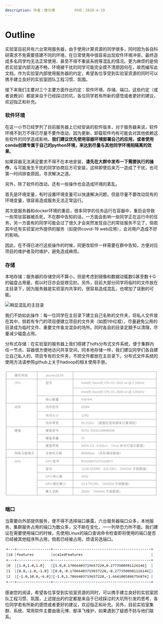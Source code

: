 ```yaml
---
description: 作者：唐元博         时间：2020-4-19
---
```


# Outline

实验室目前共有六台常用服务器，由于使用计算资源的同学很多，同时因为各自科研需求不免需要搭建不同的环境，在日常使用中很容易出现软件环境冲突，最终造成多名同学均无法正常使用、甚至不得不重装系统等混乱的情况。更为麻烦的是倘若实验室内部沟通不畅，环境被干扰的同学可能完全摸不清原因何在，故而编写此文档，作为实验室内部使用服务器的约定，希望各位享受到实验室资源的同时可以携手建立良好的实验室团队工程习惯、氛围。

接下来我们主要对三个主要方面作出约定：软件环境、存储、端口。这些约定（或者说教训）都是来自于已经踩过的坑，各位同学若有所新的感悟或者更好的建议，欢迎指正和补充。

### 软件环境

在这一小节已经罗列了目前服务器上已经安装的软件版本，对于服务器来说，软件环境不到万不得已尽量不要作改动，因为更新、卸载软件均有可能会对其他依赖这些软件的同学造成影响，**我们建议优先使用容器环境部署自己的应用，或者使用conda创建专属于自己的python环境，来达到尽量与其他同学环境相隔离的效果**。

如果容器无法满足要求不得不在本地安装，**请先在大群中发布一下需要执行的操作**，与可能发生干扰的同学协商后方可安装，这样即使后来万一造成了干扰，也可第一时间排查原因，寻求解决之道。

另外，除了软件的改动，还有一些操作也会造成环境的紊乱。

首先是环境变量，有时设置环境变量可以快速解决问题，但是尽量不要改动现有的环境变量，很容易造成服务无法正常运行。

其次是服务器和docker环境的重启，很多同学的任务运行在容器中，重启会导致一些常驻容器被杀死，不在群中告知的话，一方面会影响一些同学正在运行中的任务，另一方面有的同学可能会过了很久才会突然发现自己的常驻服务不见了，倘若其中还有实验室对外提供的服务（如提供covid-19 web应用），会对用户造成不好的影响。

因此，在不得已进行这些操作的时候，同更改软件一样需要在群中告知，方便对应项目的维护者及时维护，避免造成麻烦。

### 存储

本地存储：服务器的存储空间不算小，但是考虑到镜像和数据动辄数G甚至数十G的磁盘占用量，假以时日亦会捉襟见肘。另外，目前大部分同学将临时的文件放在主目录下，因为服务器是实验室内共享的，很容易造成混乱，也增加了误删的可能。

![&#x7A0D;&#x663E;&#x6DF7;&#x4E71;&#x7684;&#x4E3B;&#x76EE;&#x5F55;](../.gitbook/assets/image%20%2844%29.png)

我们不妨如此操作：每一位同学在主目录下建立自己名称的文件夹，将私人文件放在其中，倘若有专门的项目便建立项目的文件夹（如图1中红框），尽量避免公用的目录成为临时文件、重要文件鱼龙混杂的场所。同时各自的目录定期予以清理，尽量减少磁盘占用。

分布式存储：在实验室的服务器上我们搭建了hdfs分布式文件系统，便于集群内任一节点、容器很方便地访问共享空间，同本地存储一样，我们建议同学们各自建立自己私人的、项目专有的文件夹，不把文件都放在主目录下。分布式文件系统的使用方法请参照github上关于hadoop的相关使用手册。

![&#x5206;&#x5E03;&#x5F0F;&#x5B58;&#x50A8;&#x7684;web&#x754C;&#x9762;](../.gitbook/assets/image%20%281%29.png)

### 端口

当需要向外部提供服务，便不得不选择端口暴露，六台服务器端口众多，本地服务、集群服务占用的端口为数众多，又不断在变化，一一列举恐力所不能。我们建议在需要使用端口的时候，先使用Linux的端口查询命令检查即将使用的端口是否已经被其他程序所占用，倘若已经被占用，烦请另选端口。

![Linux&#x7AEF;&#x53E3;&#x67E5;&#x8BE2;&#x547D;&#x4EE4;](../.gitbook/assets/image%20%2812%29.png)

感谢您的阅读，希望各位享受到实验室资源的同时，可以携手建立良好的实验室团队工程习惯、氛围，上述提出的约定都是来自于已经踩过的大坑所引发的思考，各位同学若有所新的感悟或者更好的建议，欢迎指正和补充。另外，目前实验室集群、系统、常用软件主要由唐元博、郜泽飞维护，如果遇到了疑惑不妨与他们联系。

